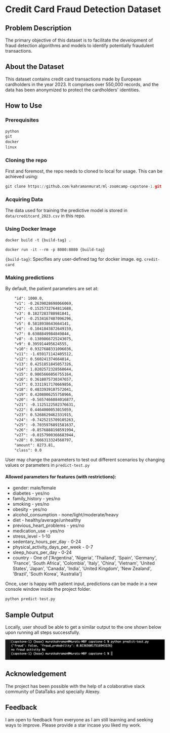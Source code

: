 # Credit Card Fraud Detection Dataset

## Problem Description

The primary objective of this dataset is to facilitate the development of fraud detection algorithms and models to identify potentially fraudulent transactions.

## About the Dataset
 
This dataset contains credit card transactions made by European cardholders in the year 2023. It comprises over 550,000 records, and the data has been anonymized to protect the cardholders' identities. 

## How to Use 

### Prerequisites

```python
python
git
docker
linux
```

### Cloning the repo

First and foremost, the repo needs to cloned to local for usage. This can be achieved using:

```python
git clone https://github.com/kahramanmurat/ml-zoomcamp-capstone-1.git
```

### Acquiring Data

The data used for training the predictive model is stored in `data/creditcard_2023.csv` in this repo.

### Using Docker Image

```
docker build -t {build-tag} .
```

```
docker run -it --rm -p 8080:8080 {build-tag}
```

`{build-tag}`: Specifies any user-defined tag for docker image. eg. `credit-card`

### Making predictions

By default, the patient parameters are set at:

```
    "id": 1000.0,
    "v1": -0.2639028698066069,
    "v2": -0.1525732764811688,
    "v3": 0.1827283788981841,
    "v4": -0.2534167407096296,
    "v5": 0.5818938643664141,
    "v6": -0.1041843872649159,
    "v7": 0.6308849984849844,
    "v8": -0.1389866725243075,
    "v9": 0.395914495624555,
    "v10": 0.9327688331096036,
    "v11": -1.659171142405512,
    "v12": 0.560241374664014,
    "v13": 0.4251851845057326,
    "v14": 1.0202572328560644,
    "v15": 0.9065666056755164,
    "v16": 0.3618075730347657,
    "v17": 0.3311917170669856,
    "v18": 0.4033939107572041,
    "v19": 0.4208006255758966,
    "v20": -0.5657466084016877,
    "v21": -0.1125122582376631,
    "v22": 0.4464000053015059,
    "v23": 0.5268629462331915,
    "v24": -0.7425215709105263,
    "v25": -0.7035976891581637,
    "v26": -0.8576888198591994,
    "v27": -0.0157900366683944,
    "v28": 0.3666313324560797,
    "amount": 8273.81,
    "class": 0.0
```
User may change the parameters to test out different scenarios by changing values or parameters in `predict-test.py`

#### Allowed parameters for features (with restrictions):

- gender: male/female
- diabetes - yes/no
- family_history - yes/no
- smoking - yes/no
- obesity - yes/no
- alcohol_consumption - none/light/moderate/heavy
- diet - healthy/average/unhealthy
- previous_heart_problems - yes/no
- medication_use - yes/no
- stress_level - 1-10
- sedentary_hours_per_day - 0-24
- physical_activity_days_per_week - 0-7
- sleep_hours_per_day - 0-24
- country - One of ['Argentina', 'Nigeria', 'Thailand', 'Spain', 'Germany', 'France',
       'South Africa', 'Colombia', 'Italy', 'China', 'Vietnam',
       'United States', 'Japan', 'Canada', 'India', 'United Kingdom',
       'New Zealand', 'Brazil', 'South Korea', 'Australia']

Once, user is happy with patient input, predictions can be made in a new console window inside the project folder.

```python
python predict-test.py
```

## Sample Output

Locally, user shoudl be able to get a similar output to the one shown below upon running all steps successfully.

![sample_output](output.JPG)

## Acknowledgement

The project has been possible with the help of a colaborative slack community of DataTalks and specially Alexey.

## Feedback

I am open to feedback from everyone as I am still learning and seeking ways to improve. Please provide a star incase you liked my work.